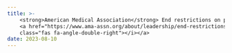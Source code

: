 ```yaml
---
title: >-
    <strong>American Medical Association</strong> End restrictions on physician-owned hospitals to expand quality care.
    <a href="https://www.ama-assn.org/about/leadership/end-restrictions-physician-owned-hospitals-expand-quality-care" target="_blank">Read more <i 
    class="fas fa-angle-double-right"></i></a>
date: 2023-08-10 
---
```

